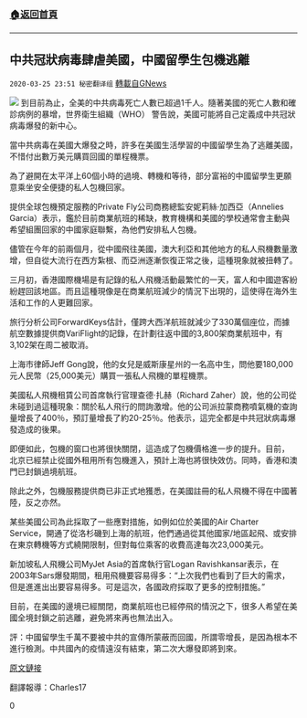 ###  [:house:返回首頁](https://github.com/ourhimalayas/txt)
---

## 中共冠狀病毒肆虐美國，中國留學生包機逃離
`2020-03-25 23:51 秘密翻译组` [轉載自GNews](https://gnews.org/zh-hant/153067/)

![](https://s3-ap-northeast-1.amazonaws.com/news.guo.offload.media/wp-content/uploads/2020/03/25235226/385080D2-FD89-4F5F-8AA7-8264975ADC5E.png)
到目前為止，全美的中共病毒死亡人數已超過1千人。隨著美國的死亡人數和確診病例的暴增，世界衛生組織（WHO） 警告說，美國可能將自己定義成中共冠狀病毒爆發的新中心。

當中共病毒在美國大爆發之時，許多在美國生活學習的中國留學生為了逃離美國，不惜付出數万美元購買回國的單程機票。

為了避開在太平洋上60個小時的過境、轉機和等待，部分富裕的中國留學生更願意乘坐安全便捷的私人包機回家。

提供全球包機預定服務的Private Fly公司商務總監安妮莉絲·加西亞（Annelies Garcia）表示，鑑於目前商業航班的稀缺，教育機構和美國的學校通常會主動與希望組團回家的中國家庭聯繫，為他們安排私人包機。

儘管在今年的前兩個月，從中國飛往美國，澳大利亞和其他地方的私人飛機數量激增，但自從大流行在西方紮根、而亞洲逐漸恢復正常之後，這種現象就被扭轉了。

三月初，香港國際機場是有記錄的私人飛機活動最繁忙的一天，富人和中國遊客紛紛趕回該地區。而且這種現像是在商業航班減少的情況下出現的，這使得在海外生活和工作的人更難回家。

旅行分析公司ForwardKeys估計，僅跨大西洋航班就減少了330萬個座位，而據航空數據提供商VariFlight的記錄，在計劃往返中國的3,800架商業航班中，有3,102架在周二被取消。

上海市律師Jeff Gong說，他的女兒是威斯康星州的一名高中生，問他要180,000元人民幣（25,000美元）購買一張私人飛機的單程機票。

美國私人飛機租賃公司首席執行官理查德·扎赫（Richard Zaher）說，他的公司從未碰到過這種現象：關於私人飛行的問詢激增。他的公司派拉蒙商務噴氣機的查詢量增長了400％，預訂量增長了約20-25％。他表示，這完全都是中共冠狀病毒爆發造成的後果。

即便如此，包機的窗口也將很快關閉，這造成了包機價格進一步的提升。目前， 北京已經禁止從國外租用所有包機進入，預計上海也將很快效仿。同時，香港和澳門已封鎖過境航班。

除此之外，包機服務提供商已非正式地獲悉，在美國註冊的私人飛機不得在中國著陸，反之亦然。

某些美國公司為此採取了一些應對措施，如例如位於美國的Air Charter Service，開通了從洛杉磯到上海的航班，他們通過從其他國家/地區起飛、或安排在東京轉機等方式繞開限制，但對每位乘客的收費高達每次23,000美元。

新加坡私人飛機公司MyJet Asia的首席執行官Logan Ravishkansar表示，在2003年Sars爆發期間，租用飛機要容易得多：“上次我們也看到了巨大的需求，但是進進出出要容易得多。可是這次，各國政府採取了更多的控制措施。”

目前，在美國的邊境已經關閉，商業航班也已經停飛的情況之下，很多人希望在美國全境封鎖之前逃離，避免將來再也無法出入。

評：中國留學生千萬不要被中共的宣傳所蒙蔽而回國，所謂零增長，是因為根本不進行檢測。中共國內的疫情遠沒有結束，第二次大爆發即將到來。

[原文鏈接](https://www.independent.co.uk/news/health/coronavirus-china-us-flight-pandemic-students-private-jet-plane-a9423341.html)

翻譯報導：Charles17

0
